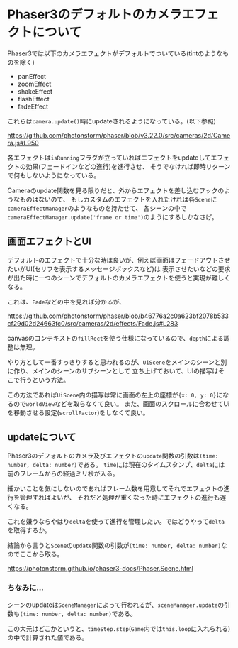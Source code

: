 # Phaser3のデフォルトのカメラエフェクトについて

Phaser3では以下のカメラエフェクトがデフォルトでついている(tintのようなものを除く)

- panEffect
- zoomEffect
- shakeEffect
- flashEffect
- fadeEffect

これらは`camera.update()`時にupdateされるようになっている。(以下参照)

https://github.com/photonstorm/phaser/blob/v3.22.0/src/cameras/2d/Camera.js#L950

各エフェクトは`isRunning`フラグが立っていればエフェクトをupdateしてエフェクトの効果(フェードインなどの進行)を進行させ、
そうでなければ即時リターンで何もしないようになっている。

Cameraのupdate関数を見る限りだと、外からエフェクトを差し込むフックのようなものはないので、
もしカスタムのエフェクトを入れたければ各`Scene`に`cameraEffectManager`のようなものを持たせて、
各シーンの中で`cameraEffectManager.update('frame or time')`のようにするしかなさげ。

## 画面エフェクトとUI

デフォルトのエフェクトで十分な時は良いが、例えば画面はフェードアウトさせたいがUI(セリフを表示するメッセージボックスなど)は
表示させたいなどの要求が出た時に一つのシーンでデフォルトのカメラエフェクトを使うと実現が難しくなる。

これは、`Fade`などの中を見れば分かるが、

https://github.com/photonstorm/phaser/blob/b46776a2c0a623bf2078b533cf29d02d24663fc0/src/cameras/2d/effects/Fade.js#L283

canvasのコンテキストの`fillRect`を使う仕様になっているので、`depth`による調整は無理。

やり方として一番すっきりすると思われるのが、`UiScene`をメインのシーンと別に作り、メインのシーンのサブシーンとして
立ち上げておいて、UIの描写はそこで行うという方法。

この方法であれば`UiScene`内の描写は常に画面の左上の座標が`{x: 0, y: 0}`になるので`worldView`などを取らなくて良い。
また、画面のスクロールに合わせてUiを移動させる設定(`scrollFactor`)をしなくて良い。

## updateについて

Phaser3のデフォルトのカメラ及びエフェクトの`update`関数の引数は`(time: number, delta: number)`である。
`time`には現在のタイムスタンプ、`delta`には前のフレームからの経過ミリ秒が入る。

細かいことを気にしないのであればフレーム数を用意してそれでエフェクトの進行を管理すればよいが、
それだと処理が重くなった時にエフェクトの進行も遅くなる。

これを嫌うならやはり`delta`を使って進行を管理したい。ではどうやって`delta`を取得するか。

結論から言うと`Scene`の`update`関数の引数が`(time: number, delta: number)`なのでここから取る。

https://photonstorm.github.io/phaser3-docs/Phaser.Scene.html

### ちなみに...

シーンのupdateは`SceneManager`によって行われるが、`sceneManager.update`の引数も`(time: number, delta: number)`である。

この大元はどこかというと、`timeStep.step`(`Game`内では`this.loop`に入れられる)の中で計算された値である。

